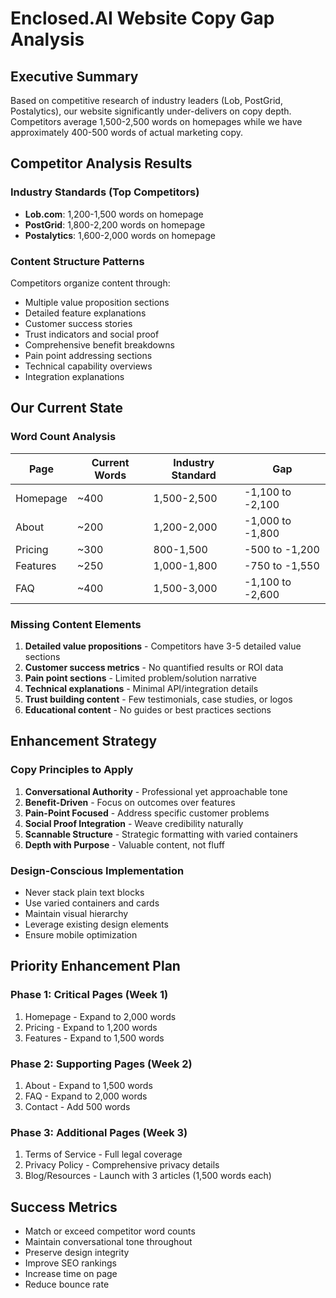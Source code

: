 # Enclosed.AI Website Copy Gap Analysis

## Executive Summary
Based on competitive research of industry leaders (Lob, PostGrid, Postalytics), our website significantly under-delivers on copy depth. Competitors average 1,500-2,500 words on homepages while we have approximately 400-500 words of actual marketing copy.

## Competitor Analysis Results

### Industry Standards (Top Competitors)
- **Lob.com**: 1,200-1,500 words on homepage
- **PostGrid**: 1,800-2,200 words on homepage
- **Postalytics**: 1,600-2,000 words on homepage

### Content Structure Patterns
Competitors organize content through:
- Multiple value proposition sections
- Detailed feature explanations
- Customer success stories
- Trust indicators and social proof
- Comprehensive benefit breakdowns
- Pain point addressing sections
- Technical capability overviews
- Integration explanations

## Our Current State

### Word Count Analysis
| Page | Current Words | Industry Standard | Gap |
|------|--------------|-------------------|-----|
| Homepage | ~400 | 1,500-2,500 | -1,100 to -2,100 |
| About | ~200 | 1,200-2,000 | -1,000 to -1,800 |
| Pricing | ~300 | 800-1,500 | -500 to -1,200 |
| Features | ~250 | 1,000-1,800 | -750 to -1,550 |
| FAQ | ~400 | 1,500-3,000 | -1,100 to -2,600 |

### Missing Content Elements
1. **Detailed value propositions** - Competitors have 3-5 detailed value sections
2. **Customer success metrics** - No quantified results or ROI data
3. **Pain point sections** - Limited problem/solution narrative
4. **Technical explanations** - Minimal API/integration details
5. **Trust building content** - Few testimonials, case studies, or logos
6. **Educational content** - No guides or best practices sections

## Enhancement Strategy

### Copy Principles to Apply
1. **Conversational Authority** - Professional yet approachable tone
2. **Benefit-Driven** - Focus on outcomes over features
3. **Pain-Point Focused** - Address specific customer problems
4. **Social Proof Integration** - Weave credibility naturally
5. **Scannable Structure** - Strategic formatting with varied containers
6. **Depth with Purpose** - Valuable content, not fluff

### Design-Conscious Implementation
- Never stack plain text blocks
- Use varied containers and cards
- Maintain visual hierarchy
- Leverage existing design elements
- Ensure mobile optimization

## Priority Enhancement Plan

### Phase 1: Critical Pages (Week 1)
1. Homepage - Expand to 2,000 words
2. Pricing - Expand to 1,200 words
3. Features - Expand to 1,500 words

### Phase 2: Supporting Pages (Week 2)
1. About - Expand to 1,500 words
2. FAQ - Expand to 2,000 words
3. Contact - Add 500 words

### Phase 3: Additional Pages (Week 3)
1. Terms of Service - Full legal coverage
2. Privacy Policy - Comprehensive privacy details
3. Blog/Resources - Launch with 3 articles (1,500 words each)

## Success Metrics
- Match or exceed competitor word counts
- Maintain conversational tone throughout
- Preserve design integrity
- Improve SEO rankings
- Increase time on page
- Reduce bounce rate
